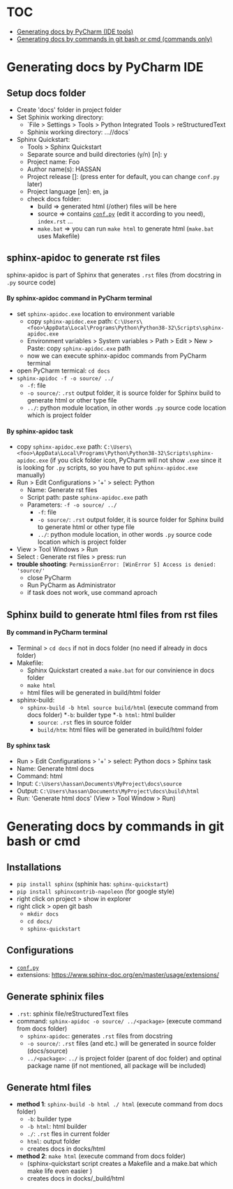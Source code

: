 # TOC
* [Generating docs by PyCharm (IDE tools)](#Generating-docs-by-PyCharm-IDE)
* [Generating docs by commands in git bash or cmd (commands only)](#Generating-docs-by-commands-in-git-bash-or-cmd)

# Generating docs by PyCharm IDE

## Setup docs folder
* Create 'docs' folder in project folder
* Set Sphinix working directory: 
  * `File > Settings > Tools > Python Integrated Tools > reStructuredText
  * Sphinix working directory: .../<project folder>/docs`
* Sphinx Quickstart:
  * Tools > Sphinx Quickstart
  * Separate source and build directories (y/n) [n]: y
  * Project name: Foo
  * Author name(s): HASSAN
  * Project release []: (press enter for default, you can change `conf.py` later)
  * Project language [en]: en, ja
  * check docs folder:
    * build => generated html (/other) files will be here
	* source => contains [`conf.py`](#) (edit it according to you need), `index.rst` ...
	* `make.bat` => you can run `make html` to generate html (`make.bat` uses Makefile)

## sphinx-apidoc to generate rst files
sphinx-apidoc is part of Sphinx that generates `.rst` files (from docstring in `.py` source code)

#### By sphinx-apidoc command in PyCharm terminal
* set `sphinx-apidoc.exe` location to environment variable
  * copy `sphinx-apidoc.exe` path: `C:\Users\<foo>\AppData\Local\Programs\Python\Python38-32\Scripts\sphinx-apidoc.exe`
  * Environment variables > System variables > Path > Edit > New > Paste: copy `sphinx-apidoc.exe` path
  * now we can execute sphinx-apidoc commands from PyCharm terminal
* open PyCharm termical: `cd docs`
* `sphinx-apidoc -f -o source/ ../`
    * `-f`: file
	* `-o source/`: `.rst` output folder, it is source folder for Sphinx build to generate html or other type file
	* `../`: python module location, in other words `.py` source code location which is project folder

#### By sphinx-apidoc task
* copy `sphinx-apidoc.exe` path: `C:\Users\<foo>\AppData\Local\Programs\Python\Python38-32\Scripts\sphinx-apidoc.exe` (if you click folder icon, PyCharm will not show `.exe` since it is looking for `.py` scripts, so you have to put `sphinx-apidoc.exe` manually)
* Run > Edit Configurations > '+' > select: Python
  * Name: Generate rst files
  * Script path: paste `sphinx-apidoc.exe` path
  * Parameters: `-f -o source/ ../`
    * `-f`: file
    * `-o source/`: `.rst` output folder, it is source folder for Sphinx build to generate html or other type file
    * `../`: python module location, in other words `.py` source code location which is project folder
* View > Tool Windows > Run
* Select : Generate rst files > press: run 
* **trouble shooting**: `PermissionError: [WinError 5] Access is denied: 'source/'`
  * close PyCharm
  * Run PyCharm as Administrator
  * if task does not work, use command aproach

## Sphinx build to generate html files from rst files
#### By command in PyCharm terminal
* Terminal > `cd docs` if not in docs folder (no need if already in docs folder)
* Makefile:
  * Sphinx Quickstart created a `make.bat` for our convinience in docs folder 
  * `make html`
  * html files will be generated in build/html folder
* sphinx-build:
  * `sphinx-build -b html source build/html` (execute command from docs folder)
    *`-b`: builder type
    *`-b html`: html builder
	* `source`: `.rst` fles in source folder
    * `build/htm`: html files will be generated in build/html folder

#### By sphinx task
* Run > Edit Configurations > '+' > select: Python docs > Sphinx task
* Name: Generate html docs
* Command: html
* Input: `C:\Users\hassan\Documents\MyProject\docs\source`
* Output: `C:\Users\hassan\Documents\MyProject\docs\build\html`
* Run: 'Generate html docs' (View > Tool Window > Run)


# Generating docs by commands in git bash or cmd


## Installations
* `pip install sphinx` (sphinix has: `sphinx-quickstart`)
* `pip install sphinxcontrib-napoleon` (for google style)
* right click on project > show in explorer
* right click > open git bash
  * `mkdir docs`
  * `cd docs/`
  * `sphinx-quickstart`

## Configurations
* [`conf.py`](/docs/conf-py.md)
* extensions: https://www.sphinx-doc.org/en/master/usage/extensions/

## Generate sphinix files 
* `.rst`: sphinix file/reStructuredText files
* command: `sphinx-apidoc -o source/ ../<package>` (execute command from docs folder)
  * `sphinx-apidoc`: generates `.rst` files from docstring
  * `-o source/`: `.rst` files (and etc.) will be generated in source folder (docs/source)
  * `../<package>`: `../` is project folder (parent of doc folder) and optinal package name (if not mentioned, all package will be included)

## Generate html files 
* **method 1**: `sphinx-build -b html ./ html` (execute command from docs folder)
  * `-b`: builder type
  * `-b html`: html builder
  * `./`: `.rst` fles in current folder
  * `html`: output folder
  * creates docs in docks/html
* **method 2**: `make html` (execute command from docs folder)
  * (sphinx-quickstart script creates a Makefile and a make.bat which make life even easier )
  * creates docs in docks/_build/html
